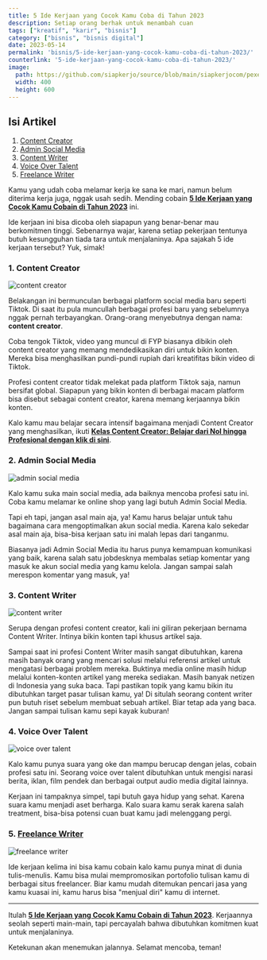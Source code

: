 ```yaml
---
title: 5 Ide Kerjaan yang Cocok Kamu Coba di Tahun 2023
description: Setiap orang berhak untuk menambah cuan 
tags: ["kreatif", "karir", "bisnis"]
category: ["bisnis", "bisnis digital"]
date: 2023-05-14
permalink: 'bisnis/5-ide-kerjaan-yang-cocok-kamu-coba-di-tahun-2023/'
counterlink: '5-ide-kerjaan-yang-cocok-kamu-coba-di-tahun-2023/'
image:
  path: https://github.com/siapkerjo/source/blob/main/siapkerjocom/pexels-pnw-production-9218702.jpg?raw=true
  width: 400
  height: 600
---
```


## Isi Artikel

1.  [Content Creator](#1-content-creator) 
2.  [Admin Social Media](#2-admin-social-media) 
3.  [Content Writer](#3-content-writer) 
4.  [Voice Over Talent](#4-voice-over-talent) 
5.  [Freelance Writer](#5-freelance-writer) 

Kamu yang udah coba melamar kerja ke sana ke mari, namun belum diterima kerja juga, nggak usah sedih. Mending cobain [**5 Ide Kerjaan yang Cocok Kamu Cobain di Tahun 2023**](https://blog.siapkerjo.com/bisnis/5-ide-kerjaan-yang-cocok-kamu-coba-di-tahun-2023/) ini.

Ide kerjaan ini bisa dicoba oleh siapapun yang benar-benar mau berkomitmen tinggi. Sebenarnya wajar, karena setiap pekerjaan tentunya butuh kesungguhan tiada tara untuk menjalaninya. Apa sajakah 5 ide kerjaan tersebut? Yuk, simak!

### 1. Content Creator

![content creator](https://github.com/siapkerjo/source/blob/main/siapkerjocom/pexels-pnw-production-9218702.jpg?raw=true)

Belakangan ini bermunculan berbagai platform social media baru seperti Tiktok. Di saat itu pula muncullah berbagai profesi baru yang sebelumnya nggak pernah terbayangkan. Orang-orang menyebutnya dengan nama: **content creator**.

Coba tengok Tiktok, video yang muncul di FYP biasanya dibikin oleh content creator yang memang mendedikasikan diri untuk bikin konten. Mereka bisa menghasilkan pundi-pundi rupiah dari kreatifitas bikin video di Tiktok.

Profesi content creator tidak melekat pada platform Tiktok saja, namun bersifat global. Siapapun yang bikin konten di berbagai macam platform bisa disebut sebagai content creator, karena memang kerjaannya bikin konten.

Kalo kamu mau belajar secara intensif bagaimana menjadi Content Creator yang menghasilkan, ikuti [**Kelas Content Creator: Belajar dari Nol hingga Profesional dengan klik di sini**](https://habiskerja.com/kelas-content-creator/?ref=muhnurulhakim&campaign=KelasContentCreator).

### 2. Admin Social Media

![admin social media](https://github.com/siapkerjo/source/blob/main/siapkerjocom/pexels-cottonbro-studio-5081917.jpg?raw=true)

Kalo kamu suka main social media, ada baiknya mencoba profesi satu ini. Coba kamu melamar ke online shop yang lagi butuh Admin Social Media.

Tapi eh tapi, jangan asal main aja, ya! Kamu harus belajar untuk tahu bagaimana cara mengoptimalkan akun social media. Karena kalo sekedar asal main aja, bisa-bisa kerjaan satu ini malah lepas dari tanganmu.

Biasanya jadi Admin Social Media itu harus punya kemampuan komunikasi yang baik, karena salah satu jobdesknya membalas setiap komentar yang masuk ke akun social media yang kamu kelola. Jangan sampai salah merespon komentar yang masuk, ya!

### 3. Content Writer

![content writer](https://github.com/siapkerjo/source/blob/main/siapkerjocom/pexels-vlada-karpovich-4050290.jpg?raw=true)

Serupa dengan profesi content creator, kali ini giliran pekerjaan bernama Content Writer. Intinya bikin konten tapi khusus artikel saja.

Sampai saat ini profesi Content Writer masih sangat dibutuhkan, karena masih banyak orang yang mencari solusi melalui referensi artikel untuk mengatasi berbagai problem mereka. Buktinya media online masih hidup melalui konten-konten artikel yang mereka sediakan. Masih banyak netizen di Indonesia yang suka baca. Tapi pastikan topik yang kamu bikin itu dibutuhkan target pasar tulisan kamu, ya! Di situlah seorang content writer pun butuh riset sebelum membuat sebuah artikel. Biar tetap ada yang baca. Jangan sampai tulisan kamu sepi kayak kuburan!

### 4. Voice Over Talent

![voice over talent](https://github.com/siapkerjo/source/blob/main/siapkerjocom/pexels-george-milton-6953867.jpg?raw=true)

Kalo kamu punya suara yang oke dan mampu berucap dengan jelas, cobain profesi satu ini. Seorang voice over talent dibutuhkan untuk mengisi narasi berita, iklan, film pendek dan berbagai output audio media digital lainnya.

Kerjaan ini tampaknya simpel, tapi butuh gaya hidup yang sehat. Karena suara kamu menjadi aset berharga. Kalo suara kamu serak karena salah treatment, bisa-bisa potensi cuan buat kamu jadi melenggang pergi.

### 5. [Freelance Writer](https://mediabaru.orderio.id/2023-02-02-mengenal-freelance-writer/)

![freelance writer](https://github.com/siapkerjo/source/blob/main/siapkerjocom/pexels-karolina-grabowska-4467735.jpg?raw=true)

Ide kerjaan kelima ini bisa kamu cobain kalo kamu punya minat di dunia tulis-menulis. Kamu bisa mulai mempromosikan portofolio tulisan kamu di berbagai situs freelancer. Biar kamu mudah ditemukan pencari jasa yang kamu kuasai ini, kamu harus bisa "menjual diri" kamu di internet.

---

Itulah [**5 Ide Kerjaan yang Cocok Kamu Cobain di Tahun 2023**](https://blog.siapkerjo.com/bisnis/5-ide-kerjaan-yang-cocok-kamu-coba-di-tahun-2023/). Kerjaannya seolah seperti main-main, tapi percayalah bahwa dibutuhkan komitmen kuat untuk menjalaninya. 

Ketekunan akan menemukan jalannya. Selamat mencoba, teman!
